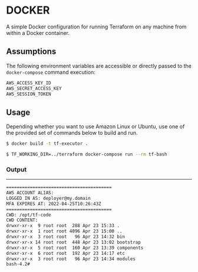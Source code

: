 # DOCKER
A simple Docker configuration for running Terraform on any machine from within a Docker container.

## Assumptions
The following environment variables are accessible or directly passed to the `docker-compose` command execution:
```bash
AWS_ACCESS_KEY_ID
AWS_SECRET_ACCESS_KEY
AWS_SESSION_TOKEN
```

## Usage
Depending whether you want to use Amazon Linux or Ubuntu, use one of the provided set of commands below to build and run.
```bash
$ docker build -t tf-executor .

$ TF_WORKING_DIR=../terraform docker-compose run --rm tf-bash
```

### Output
------
```bash
========================================
AWS ACCOUNT ALIAS:
LOGGED IN AS: deployer@my.domain
MFA EXPIRES AT: 2022-04-25T10:26:43Z
========================================
CWD: /opt/tf-code
CWD CONTENT:
drwxr-xr-x  9 root root  288 Apr 23 15:33 .
drwxr-xr-x  1 root root 4096 Apr 23 15:00 ..
drwxr-xr-x  3 root root   96 Apr 23 14:32 bin
drwxr-xr-x 14 root root  448 Apr 23 13:02 bootstrap
drwxr-xr-x  5 root root  160 Apr 23 13:39 components
drwxr-xr-x  6 root root  192 Apr 23 14:17 etc
drwxr-xr-x  3 root root   96 Apr 23 14:34 modules
bash-4.2#
```
